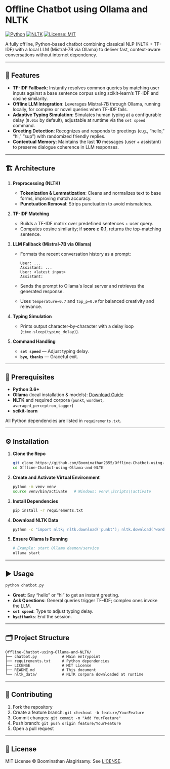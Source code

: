 # Offline Chatbot using Ollama and NLTK

[![Python](https://img.shields.io/badge/python-3.6+-blue.svg)]() [![NLTK](https://img.shields.io/badge/NLTK-3.8-green.svg)]() [![License: MIT](https://img.shields.io/badge/license-MIT-blue.svg)](LICENSE)

A fully offline, Python-based chatbot combining classical NLP (NLTK + TF-IDF) with a local LLM (Mistral-7B via Ollama) to deliver fast, context-aware conversations without internet dependency.

---

## 🚀 Features

* **TF-IDF Fallback**: Instantly resolves common queries by matching user inputs against a base sentence corpus using scikit-learn’s TF-IDF and cosine similarity.
* **Offline LLM Integration**: Leverages Mistral‑7B through Ollama, running locally, for complex or novel queries when TF-IDF fails.
* **Adaptive Typing Simulation**: Simulates human typing at a configurable delay (`0.01s` by default), adjustable at runtime via the `set speed` command.
* **Greeting Detection**: Recognizes and responds to greetings (e.g., “hello,” “hi,” “sup”) with randomized friendly replies.
* **Contextual Memory**: Maintains the last **10** messages (user + assistant) to preserve dialogue coherence in LLM responses.

---

## 🏗 Architecture

1. **Preprocessing (NLTK)**

   * **Tokenization & Lemmatization**: Cleans and normalizes text to base forms, improving match accuracy.
   * **Punctuation Removal**: Strips punctuation to avoid mismatches.

2. **TF-IDF Matching**

   * Builds a TF-IDF matrix over predefined sentences + user query.
   * Computes cosine similarity; if **score ≥ 0.1**, returns the top-matching sentence.

3. **LLM Fallback (Mistral‑7B via Ollama)**

   * Formats the recent conversation history as a prompt:

     ```text
     User: ...
     Assistant: ...
     User: <latest input>
     Assistant:
     ```
   * Sends the prompt to Ollama's local server and retrieves the generated response.
   * Uses `temperature=0.7` and `top_p=0.9` for balanced creativity and relevance.

4. **Typing Simulation**

   * Prints output character-by-character with a delay loop (`time.sleep(typing_delay)`).

5. **Command Handling**

   * **`set speed`** — Adjust typing delay.
   * **`bye`**, **`thanks`** — Graceful exit.

---

## 🧾 Prerequisites

* **Python 3.6+**
* **Ollama** (local installation & models): [Download Guide](https://ollama.ai/download)
* **NLTK** and required corpora (`punkt`, `wordnet`, `averaged_perceptron_tagger`)
* **scikit-learn**

All Python dependencies are listed in `requirements.txt`.

---

## ⚙ Installation

1. **Clone the Repo**

   ```bash
   git clone https://github.com/Boominathan2355/Offline-Chatbot-using-Ollama-and-NLTK.git
   cd Offline-Chatbot-using-Ollama-and-NLTK
   ```

2. **Create and Activate Virtual Environment**

   ```bash
   python -m venv venv
   source venv/bin/activate   # Windows: venv\\Scripts\\activate
   ```

3. **Install Dependencies**

   ```bash
   pip install -r requirements.txt
   ```

4. **Download NLTK Data**

   ```bash
   python -c "import nltk; nltk.download('punkt'); nltk.download('wordnet'); nltk.download('averaged_perceptron_tagger')"
   ```

5. **Ensure Ollama Is Running**

   ```bash
   # Example: start Ollama daemon/service
   ollama start
   ```

---

## ▶️ Usage

```bash
python chatbot.py
```

* **Greet**: Say “hello” or “hi” to get an instant greeting.
* **Ask Questions**: General queries trigger TF-IDF; complex ones invoke the LLM.
* **`set speed`**: Type to adjust typing delay.
* **`bye`/`thanks`**: End the session.

---

## 🗂 Project Structure

```text
Offline-Chatbot-using-Ollama-and-NLTK/
├── chatbot.py           # Main entrypoint
├── requirements.txt     # Python dependencies
├── LICENSE              # MIT License
├── README.md            # This document
└── nltk_data/           # NLTK corpora downloaded at runtime
```

---

## 🤝 Contributing

1. Fork the repository
2. Create a feature branch: `git checkout -b feature/YourFeature`
3. Commit changes: `git commit -m "Add YourFeature"`
4. Push branch: `git push origin feature/YourFeature`
5. Open a pull request

---

## 📄 License

MIT License © Boominathan Alagirisamy. See [LICENSE](LICENSE).
